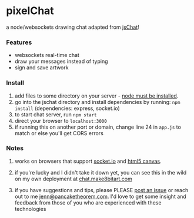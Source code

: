 pixelChat
=========

a node/websockets drawing chat adapted from [jsChat](http://github.com/jennschiffer/jschat)!

### Features
* websockets real-time chat
* draw your messages instead of typing
* sign and save artwork

### Install

1. add files to some directory on your server - [node must be installed](http://nodejs.org/download/).
2. go into the jschat directory and install dependencies by running: <code>npm install</code> (dependencies: express, socket.io)
3. to start chat server, run <code>npm start</code>
4. direct your browser to <code>localhost:3000</code>
5. if running this on another port or domain, change line 24 in `app.js` to match or else you'll get CORS errors

### Notes 

1. works on browsers that support [socket.io](http://socket.io/#browser-support) and [html5 canvas](http://caniuse.com/canvas).

2. if you're lucky and I didn't take it down yet, you can see this in the wild on my own deployment at [chat.make8bitart.com](http://chat.make8bitart.com)

3. if you have suggestions and tips, please PLEASE [post an issue](https://github.com/jennschiffer/pixelChat/issues) or reach out to me <jenn@pancaketheorem.com>. I'd love to get some insight and feedback from those of you who are experienced with these technologies